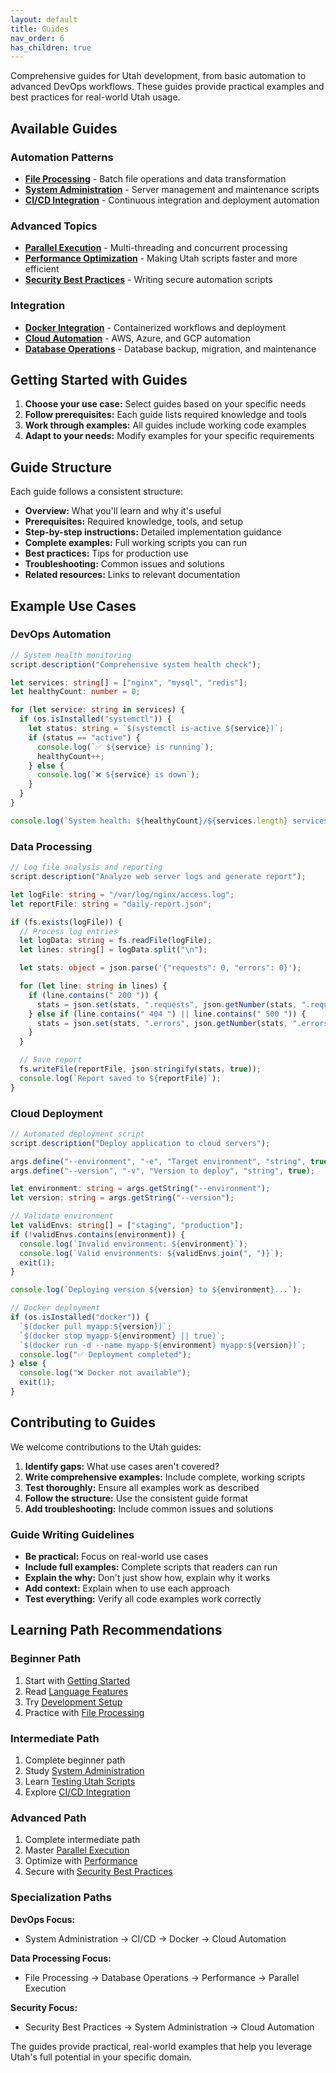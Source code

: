 ```yaml
---
layout: default
title: Guides
nav_order: 6
has_children: true
---
```


Comprehensive guides for Utah development, from basic automation to advanced DevOps workflows. These guides provide practical examples and best practices for real-world Utah usage.

## Available Guides

### Automation Patterns

- **[File Processing](file-processing.md)** - Batch file operations and data transformation
- **[System Administration](system-admin.md)** - Server management and maintenance scripts
- **[CI/CD Integration](cicd.md)** - Continuous integration and deployment automation

### Advanced Topics

- **[Parallel Execution](parallel.md)** - Multi-threading and concurrent processing
- **[Performance Optimization](performance.md)** - Making Utah scripts faster and more efficient
- **[Security Best Practices](security.md)** - Writing secure automation scripts

### Integration

- **[Docker Integration](docker.md)** - Containerized workflows and deployment
- **[Cloud Automation](cloud.md)** - AWS, Azure, and GCP automation
- **[Database Operations](database.md)** - Database backup, migration, and maintenance

## Getting Started with Guides

1. **Choose your use case:** Select guides based on your specific needs
2. **Follow prerequisites:** Each guide lists required knowledge and tools
3. **Work through examples:** All guides include working code examples
4. **Adapt to your needs:** Modify examples for your specific requirements

## Guide Structure

Each guide follows a consistent structure:

- **Overview:** What you'll learn and why it's useful
- **Prerequisites:** Required knowledge, tools, and setup
- **Step-by-step instructions:** Detailed implementation guidance
- **Complete examples:** Full working scripts you can run
- **Best practices:** Tips for production use
- **Troubleshooting:** Common issues and solutions
- **Related resources:** Links to relevant documentation

## Example Use Cases

### DevOps Automation

```typescript
// System health monitoring
script.description("Comprehensive system health check");

let services: string[] = ["nginx", "mysql", "redis"];
let healthyCount: number = 0;

for (let service: string in services) {
  if (os.isInstalled("systemctl")) {
    let status: string = `$(systemctl is-active ${service})`;
    if (status == "active") {
      console.log(`✅ ${service} is running`);
      healthyCount++;
    } else {
      console.log(`❌ ${service} is down`);
    }
  }
}

console.log(`System health: ${healthyCount}/${services.length} services running`);
```

### Data Processing

```typescript
// Log file analysis and reporting
script.description("Analyze web server logs and generate report");

let logFile: string = "/var/log/nginx/access.log";
let reportFile: string = "daily-report.json";

if (fs.exists(logFile)) {
  // Process log entries
  let logData: string = fs.readFile(logFile);
  let lines: string[] = logData.split("\n");

  let stats: object = json.parse('{"requests": 0, "errors": 0}');

  for (let line: string in lines) {
    if (line.contains(" 200 ")) {
      stats = json.set(stats, ".requests", json.getNumber(stats, ".requests") + 1);
    } else if (line.contains(" 404 ") || line.contains(" 500 ")) {
      stats = json.set(stats, ".errors", json.getNumber(stats, ".errors") + 1);
    }
  }

  // Save report
  fs.writeFile(reportFile, json.stringify(stats, true));
  console.log(`Report saved to ${reportFile}`);
}
```

### Cloud Deployment

```typescript
// Automated deployment script
script.description("Deploy application to cloud servers");

args.define("--environment", "-e", "Target environment", "string", true);
args.define("--version", "-v", "Version to deploy", "string", true);

let environment: string = args.getString("--environment");
let version: string = args.getString("--version");

// Validate environment
let validEnvs: string[] = ["staging", "production"];
if (!validEnvs.contains(environment)) {
  console.log(`Invalid environment: ${environment}`);
  console.log(`Valid environments: ${validEnvs.join(", ")}`);
  exit(1);
}

console.log(`Deploying version ${version} to ${environment}...`);

// Docker deployment
if (os.isInstalled("docker")) {
  `$(docker pull myapp:${version})`;
  `$(docker stop myapp-${environment} || true)`;
  `$(docker run -d --name myapp-${environment} myapp:${version})`;
  console.log("✅ Deployment completed");
} else {
  console.log("❌ Docker not available");
  exit(1);
}
```

## Contributing to Guides

We welcome contributions to the Utah guides:

1. **Identify gaps:** What use cases aren't covered?
2. **Write comprehensive examples:** Include complete, working scripts
3. **Test thoroughly:** Ensure all examples work as described
4. **Follow the structure:** Use the consistent guide format
5. **Add troubleshooting:** Include common issues and solutions

### Guide Writing Guidelines

- **Be practical:** Focus on real-world use cases
- **Include full examples:** Complete scripts that readers can run
- **Explain the why:** Don't just show how, explain why it works
- **Add context:** Explain when to use each approach
- **Test everything:** Verify all code examples work correctly

## Learning Path Recommendations

### Beginner Path

1. Start with [Getting Started](../getting-started/)
2. Read [Language Features](../language-features/)
3. Try [Development Setup](development-setup.md)
4. Practice with [File Processing](file-processing.md)

### Intermediate Path

1. Complete beginner path
2. Study [System Administration](system-admin.md)
3. Learn [Testing Utah Scripts](testing.md)
4. Explore [CI/CD Integration](cicd.md)

### Advanced Path

1. Complete intermediate path
2. Master [Parallel Execution](parallel.md)
3. Optimize with [Performance](performance.md)
4. Secure with [Security Best Practices](security.md)

### Specialization Paths

**DevOps Focus:**

- System Administration → CI/CD → Docker → Cloud Automation

**Data Processing Focus:**

- File Processing → Database Operations → Performance → Parallel Execution

**Security Focus:**

- Security Best Practices → System Administration → Cloud Automation

The guides provide practical, real-world examples that help you leverage Utah's full potential in your specific domain.
